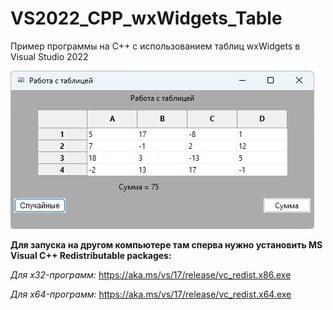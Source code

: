 # VS2022_CPP_wxWidgets_Table
Пример программы на C++ с использованием таблиц wxWidgets в Visual Studio 2022

![srcreenshot](screenshot1.png)

**Для запуска на другом компьютере там сперва нужно установить MS Visual C++ Redistributable packages:**

*Для x32-программ:* https://aka.ms/vs/17/release/vc_redist.x86.exe

*Для x64-программ:* https://aka.ms/vs/17/release/vc_redist.x64.exe
